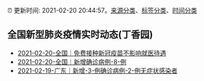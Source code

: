 :alarm_clock: 更新时间: 2021-02-20 20:44:57。[来源分类](../README.md)、[标签分类](../TAGS.md)、[时间分类](../TIMELINE.md)

## 全国新型肺炎疫情实时动态(丁香园)




- [2021-02-20-全国｜免费接种新冠疫苗不影响就医待遇](http://app.cctv.com/special/cportal/detail/arti/index.html?id=ArtiRgpe0gNKThluiAY9hSki210220&isfromapp=1) 
- [2021-02-20-全国｜新增确诊病例-8-例](http://app.cctv.com/special/cportal/detail/arti/index.html?id=ArtigMgWxIRAoQLV59p55q9E210220&isfromapp=1) 
- [2021-02-19-广东｜新增-3-例确诊病例-2-例无症状感染者](http://app.cctv.com/special/cportal/detail/arti/index.html?id=ArtidDnJc7PrZaHpzojmlp8q210220&isfromapp=1) 